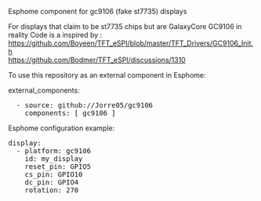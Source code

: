 Esphome component for gc9106 (fake st7735) displays

For displays that claim to be st7735 chips but are GalaxyCore GC9106 in reality
Code is a inspired by :<br>
  https://github.com/Boyeen/TFT_eSPI/blob/master/TFT_Drivers/GC9106_Init.h<br>
  https://github.com/Bodmer/TFT_eSPI/discussions/1310

To use this repository as an external component in Esphome:

external_components:<br>
<pre>
  - source: github://Jorre05/gc9106
    components: [ gc9106 ] 
</pre>
Esphome configuration example:

<pre>
display:
  - platform: gc9106
    id: my_display
    reset_pin: GPIO5
    cs_pin: GPIO10
    dc_pin: GPIO4
    rotation: 270
</pre>
